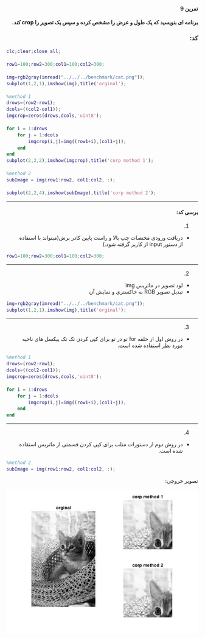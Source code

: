 <div dir="rtl">

#### تمرین 9
####  برنامه ای بنویسید که یک طول و عرض را مشخص کرده و سپس یک تصویر را crop کند.<br />



### کد:
</div>

```matlab
clc;clear;close all;

row1=100;row2=300;col1=100;col2=300;

img=rgb2gray(imread("../../../benchmark/cat.png"));
subplot(1,2,1),imshow(img),title('orginal');

%method 1
drows=(row2-row1);
dcols=((col2-col1));
imgcrop=zeros(drows,dcols,'uint8');

for i = 1:drows
    for j = 1:dcols
        imgcrop(i,j)=img((row1+i),(col1+j));
    end
end
subplot(2,2,2),imshow(imgcrop),title('corp method 1');

%method 2
subImage = img(row1:row2, col1:col2, :);

subplot(2,2,4),imshow(subImage),title('corp method 2');
```
---
<div dir="rtl">

#### برسی کد:
1. 
- دریافت ورودی مختصات چپ بالا و راست پایین کادر برش(میتواند با استفاده از دستور input از کاربر گرفته شود.)<br/>
</div>

```matlab
row1=100;row2=300;col1=100;col2=300;
```
---
<div dir="rtl">

2.
-  لود تصویر در ماتریس img <br />
-  تبدیل تصویر RGB به خاکستری و نمایش آن
</div>

```matlab
img=rgb2gray(imread("../../../benchmark/cat.png"));
subplot(1,2,1),imshow(img),title('orginal');
```
---
<div dir="rtl">

3.
-  در روش اول از حلقه for تو در تو برای کپی کردن تک تک پیکسل های ناحیه مورد نظر استفاده شده است.
</div>

```matlab
%method 1
drows=(row2-row1);
dcols=((col2-col1));
imgcrop=zeros(drows,dcols,'uint8');

for i = 1:drows
    for j = 1:dcols
        imgcrop(i,j)=img((row1+i),(col1+j));
    end
end
```
---
<div dir="rtl">

4.
-  در روش دوم از دستورات متلب برای کپی کردن قسمتی از ماتریس استفاده شده است.
</div>

```matlab
%method 2
subImage = img(row1:row2, col1:col2, :);
```
<div dir="rtl">
تصویر خروجی:<br />
</div>

![Image of Yaktocat](result.jpg)